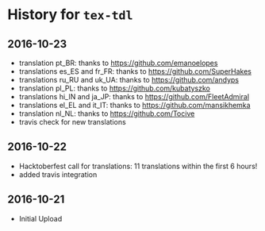 # History for `tex-tdl`

## 2016-10-23
+ translation pt_BR: thanks to https://github.com/emanoelopes
+ translations es_ES and fr_FR: thanks to https://github.com/SuperHakes
+ translations ru_RU and uk_UA: thanks to https://github.com/andyps
+ translation pl_PL: thanks to https://github.com/kubatyszko
+ translations hi_IN and ja_JP: thanks to https://github.com/FleetAdmiral
+ translations el_EL and it_IT: thanks to https://github.com/mansikhemka
+ translation nl_NL: thanks to https://github.com/Tocive
+ travis check for new translations

## 2016-10-22
+ Hacktoberfest call for translations: 11 translations within the first 6 hours!
+ added travis integration

## 2016-10-21
+ Initial Upload
